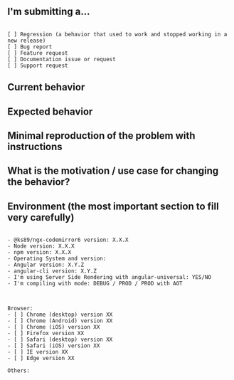 <!--
PLEASE HELP ME PROCESS GITHUB ISSUES FASTER BY PROVIDING THE FOLLOWING INFORMATION.

ISSUES MISSING IMPORTANT INFORMATION MAY BE CLOSED WITHOUT INVESTIGATION.
-->

<!--
Please, before to submit this issue, try to remove both your `node_modules` folder and `package-lock.json` file.
Finally, run `npm install`.
If your problem is still present, fell free to open an issue with this template.
-->

## I'm submitting a...
<!-- Check one of the following options with "x" -->
<pre><code>
[ ] Regression (a behavior that used to work and stopped working in a new release)
[ ] Bug report  <!-- Please search on GitHub for a similar issue or PR before submitting -->
[ ] Feature request
[ ] Documentation issue or request
[ ] Support request
</code></pre>

## Current behavior
<!-- Describe how the issue manifests. -->


## Expected behavior
<!-- Describe what the desired behavior would be. -->


## Minimal reproduction of the problem with instructions
<!--
For bug reports please provide the *STEPS TO REPRODUCE* and a *MINIMAL LIVE DEMO* of the problem on StackBlitz.com or plnkr.co...-->


## What is the motivation / use case for changing the behavior?
<!-- Describe the motivation or the concrete use case. -->


## Environment (the most important section to fill very carefully)

<pre><code>
- @ks89/ngx-codemirror6 version: X.X.X
- Node version: X.X.X  <!-- run `node --version` -->
- npm version: X.X.X  <!-- run `npm --version` -->
- Operating System and version:  <!-- Mac, Linux, Windows -->
- Angular version: X.Y.Z <!-- check your package.json -->
- angular-cli version: X.Y.Z <!-- for angular-cli run `ng version` otherwise check your package.json-->
- I'm using Server Side Rendering with angular-universal: YES/NO
- I'm compiling with mode: DEBUG / PROD / PROD with AOT

<!-- Check whether this is still an issue in the most recent ngx-codemirror6 version -->

Browser:
- [ ] Chrome (desktop) version XX
- [ ] Chrome (Android) version XX
- [ ] Chrome (iOS) version XX
- [ ] Firefox version XX
- [ ] Safari (desktop) version XX
- [ ] Safari (iOS) version XX
- [ ] IE version XX
- [ ] Edge version XX

Others:
<!-- Anything else relevant?  Operating system version, IDE, package manager, HTTP server, ... -->
</code></pre>


<!-- This template is based on angular repository :) -->
